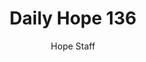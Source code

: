 ---
image: /assets/img/daily-hope-default-artwork.png
title: Daily Hope 136
number: 136
categories:
  - Daily Hope
author: Hope Staff
notes: Daily Hope 136
embed: >-
  <iframe style="border-radius:12px" src="https://open.spotify.com/embed/episode/5n7X2ifdFF0qu7IC2VbOkW?utm_source=generator" width="100%" height="352" frameBorder="0" allowfullscreen="" allow="autoplay; clipboard-write; encrypted-media; fullscreen; picture-in-picture" loading="lazy"></iframe>
---